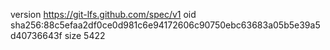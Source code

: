 version https://git-lfs.github.com/spec/v1
oid sha256:88c5efaa2df0ce0d981c6e94172606c90750ebc63683a05b5e39a5d40736643f
size 5422
